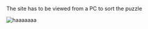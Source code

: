 The site has to be viewed from a PC to sort the puzzle

![haaaaaaa](https://github.com/user-attachments/assets/c2200ebf-5ac7-47f3-8ca5-f689b93b629b)
